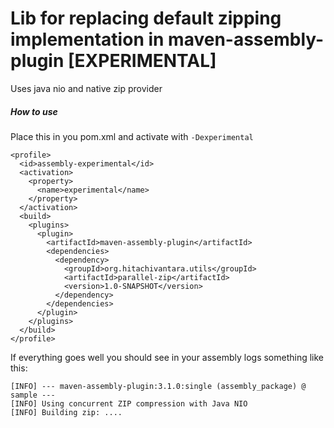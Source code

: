 # Lib for replacing default zipping implementation in maven-assembly-plugin [EXPERIMENTAL]

Uses java nio and native zip provider

##### How to use
 
Place this in you pom.xml and activate with `-Dexperimental`

```
<profile>
  <id>assembly-experimental</id>
  <activation>
    <property>
      <name>experimental</name>
    </property>
  </activation>
  <build>
    <plugins>
      <plugin>
        <artifactId>maven-assembly-plugin</artifactId>
        <dependencies>
          <dependency>
            <groupId>org.hitachivantara.utils</groupId>
            <artifactId>parallel-zip</artifactId>
            <version>1.0-SNAPSHOT</version>
          </dependency>
        </dependencies>
      </plugin>
    </plugins>
  </build>
</profile>
```

If everything goes well you should see in your assembly logs something like this:
```
[INFO] --- maven-assembly-plugin:3.1.0:single (assembly_package) @ sample ---
[INFO] Using concurrent ZIP compression with Java NIO
[INFO] Building zip: ....
```